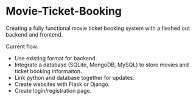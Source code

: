# Movie-Ticket-Booking
Creating a fully functional movie ticket booking system with a fleshed out backend and frontend.

Current flow:
- Use existing format for backend.
- Integrate a database (SQLite, MongoDB, MySQL) to store movies and ticket booking informaiton.
- Link python and database together for updates.
- Create websites with Flask or Django.
- Create login/registration page.
